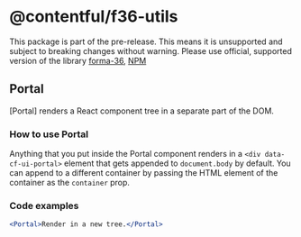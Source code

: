 # @contentful/f36-utils

This package is part of the pre-release. This means it is unsupported and subject to breaking changes without warning.
Please use official, supported version of the library [forma-36](https://github.com/contentful/forma-36/tree/master/packages/forma-36-react-components), [NPM](https://www.npmjs.com/package/@contentful/forma-36-react-components)

## Portal

[Portal] renders a React component tree in a separate part of the DOM.

### How to use Portal

Anything that you put inside the Portal component renders in a `<div data-cf-ui-portal>` element that gets appended to `document.body` by default. You can append to a different container by passing the HTML element of the container as the `container` prop.

### Code examples

```jsx
<Portal>Render in a new tree.</Portal>
```

